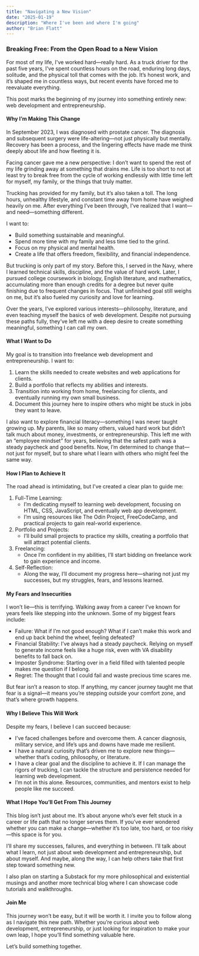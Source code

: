 ```yaml
---
title: "Navigating a New Vision"
date: "2025-01-19"
description: "Where I've been and where I'm going"
author: "Brian Flatt"
---
```



### Breaking Free: From the Open Road to a New Vision

For most of my life, I've worked hard—really hard. As a truck driver for the past five years, I've spent countless hours on the road, enduring long days, solitude, and the physical toll that comes with the job. It’s honest work, and it’s shaped me in countless ways, but recent events have forced me to reevaluate everything.

This post marks the beginning of my journey into something entirely new: web development and entrepreneurship.

#### Why I’m Making This Change

In September 2023, I was diagnosed with prostate cancer. The diagnosis and subsequent surgery were life-altering—not just physically but mentally. Recovery has been a process, and the lingering effects have made me think deeply about life and how fleeting it is.

Facing cancer gave me a new perspective: I don’t want to spend the rest of my life grinding away at something that drains me. Life is too short to not at least try to break free from the cycle of working endlessly with little time left for myself, my family, or the things that truly matter.

Trucking has provided for my family, but it’s also taken a toll. The long hours, unhealthy lifestyle, and constant time away from home have weighed heavily on me. After everything I’ve been through, I’ve realized that I want—and need—something different.

I want to:
- Build something sustainable and meaningful.
- Spend more time with my family and less time tied to the grind.
- Focus on my physical and mental health.
- Create a life that offers freedom, flexibility, and financial independence.

But trucking is only part of my story. Before this, I served in the Navy, where I learned technical skills, discipline, and the value of hard work. Later, I pursued college coursework in biology, English literature, and mathematics, accumulating more than enough credits for a degree but never quite finishing due to frequent changes in focus. That unfinished goal still weighs on me, but it’s also fueled my curiosity and love for learning.

Over the years, I’ve explored various interests—philosophy, literature, and even teaching myself the basics of web development. Despite not pursuing these paths fully, they’ve left me with a deep desire to create something meaningful, something I can call my own.

#### What I Want to Do

My goal is to transition into freelance web development and entrepreneurship. I want to:
1. Learn the skills needed to create websites and web applications for clients.
2. Build a portfolio that reflects my abilities and interests.
3. Transition into working from home, freelancing for clients, and eventually running my own small business.
4. Document this journey here to inspire others who might be stuck in jobs they want to leave.

I also want to explore financial literacy—something I was never taught growing up. My parents, like so many others, valued hard work but didn’t talk much about money, investments, or entrepreneurship. This left me with an “employee mindset” for years, believing that the safest path was a steady paycheck and good benefits. Now, I’m determined to change that—not just for myself, but to share what I learn with others who might feel the same way.

#### How I Plan to Achieve It

The road ahead is intimidating, but I’ve created a clear plan to guide me:
1. Full-Time Learning:
   - I’m dedicating myself to learning web development, focusing on HTML, CSS, JavaScript, and eventually web app development.
   - I’m using resources like The Odin Project, FreeCodeCamp, and practical projects to gain real-world experience.
2. Portfolio and Projects:
   - I’ll build small projects to practice my skills, creating a portfolio that will attract potential clients.
3. Freelancing:
   - Once I’m confident in my abilities, I’ll start bidding on freelance work to gain experience and income.
4. Self-Reflection:
   - Along the way, I’ll document my progress here—sharing not just my successes, but my struggles, fears, and lessons learned.

#### My Fears and Insecurities

I won’t lie—this is terrifying. Walking away from a career I’ve known for years feels like stepping into the unknown. Some of my biggest fears include:
- Failure: What if I’m not good enough? What if I can’t make this work and end up back behind the wheel, feeling defeated?
- Financial Stability: I’ve always had a steady paycheck. Relying on myself to generate income feels like a huge risk, even with VA disability benefits to fall back on.
- Imposter Syndrome: Starting over in a field filled with talented people makes me question if I belong.
- Regret: The thought that I could fail and waste precious time scares me.

But fear isn’t a reason to stop. If anything, my cancer journey taught me that fear is a signal—it means you’re stepping outside your comfort zone, and that’s where growth happens.

#### Why I Believe This Will Work

Despite my fears, I believe I can succeed because:
- I’ve faced challenges before and overcome them. A cancer diagnosis, military service, and life’s ups and downs have made me resilient.
- I have a natural curiosity that’s driven me to explore new things—whether that’s coding, philosophy, or literature.
- I have a clear goal and the discipline to achieve it. If I can manage the rigors of trucking, I can tackle the structure and persistence needed for learning web development.
- I’m not in this alone. Resources, communities, and mentors exist to help people like me succeed.

#### What I Hope You’ll Get From This Journey

This blog isn’t just about me. It’s about anyone who’s ever felt stuck in a career or life path that no longer serves them. If you’ve ever wondered whether you can make a change—whether it’s too late, too hard, or too risky—this space is for you.

I’ll share my successes, failures, and everything in between. I’ll talk about what I learn, not just about web development and entrepreneurship, but about myself. And maybe, along the way, I can help others take that first step toward something new.

I also plan on starting a Substack for my more philosophical and existential musings and another more technical blog where I can showcase code tutorials and walkthroughs. 

#### Join Me

This journey won’t be easy, but it will be worth it. I invite you to follow along as I navigate this new path. Whether you’re curious about web development, entrepreneurship, or just looking for inspiration to make your own leap, I hope you’ll find something valuable here.

Let’s build something together.

